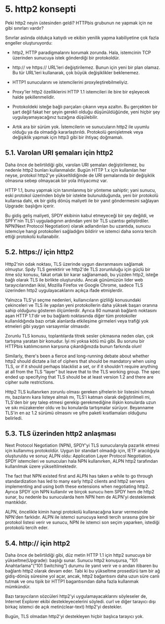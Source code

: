 # 5. http2 konsepti

Peki http2 neyin üstesinden geldi? HTTPbis grubunun ne yapmak için ne gibi sınırları vardır?

Sınırlar aslında oldukça katıydı ve ekibin yenilik yapma kabiliyetine çok fazla engeller oluşturuyordu:

- http2, HTTP paradigmalarını korumak zorunda. Hala, istemcinin TCP üzerinden sunucuya istek gönderdiği bir protokoldür.

- http:// ve https:// URL'leri değiştirilemez. Bunun için yeni bir plan olamaz. Bu tür URL'leri kullanarak, çok büyük değişiklikler beklenemez.

- HTTP1 sunucularını ve istemcilerini proxyleştirebilmeliyiz.

- Proxy'ler http2 özelliklerini HTTP 1.1 istemcileri ile bire bir eşleyecek halde şekillenmelidir.

- Protokoldeki isteğe bağlı parçaları çıkarın veya azaltın. Bu gerçekten bir şart değil fakat her şeyin gerekli olduğu düşünüldüğünde, yeni hiçbir şey uygulayamayacağınız tuzağına düşülebilir.

- Artık ara bir sürüm yok. İstemcilerin ve sunucuların http2 ile uyumlu olduğu ya da olmadığı kararlaştırıldı. Protokolü genişletmek veya değişiklik yapmak için http3 gibi bir ihtiyaç doğmamalı.

## 5.1. Varolan URI şemaları için http2

Daha önce de belirtildiği gibi, varolan URI şemaları değiştirilemez, bu nedenle http2 bunları kullanmalıdır. Bugün HTTP 1.x için kullanılan her neyse, protokol http2'ye yükseltildiğinde de URI şemalarında bir değişiklik olmasına sebep olmayacak bir yola ihtiyacımız var.

HTTP 1.1, bunu yapmak için tanımlanmış bir yönteme sahiptir; yani sunucu, eski protokol üzerinden böyle bir istekte bulunulduğunda, yeni bir protokolü kullansa dahi, ek bir gidiş dönüş maliyeti ile bir yanıt göndermesini sağlayan Upgrade: başlığını içerir.

Bu gidiş geliş maliyeti, SPDY ekibinin kabul etmeyeceği bir şey değildi, ve SPFY'nin TLS'i uyguladıgının ardından yeni bir TLS uzantısı geliştirdiler. NPN(Next Protocol Negotiation) olarak adlandırılan bu uzantıda, sunucu istemciye hangi protokolleri sağladığını bildirir ve istemci daha sonra tercih ettiği protokolü kullanabilir.

## 5.2. https:// için http2

Http2'nin odak noktası, TLS üzerinde uygun davranmasını sağlamak olmuştur. Spdy TLS gerektirir ve http2'de TLS zorunluluğu için güçlü bir itme söz konusu, fakat ortak bir karar sağlanamadı, bu yüzden http2, isteğe bağlı olarak TLS ile birlikte oluşturuldu. Ancak günümüzün lider web tarayıcılarından ikisi, Mozilla Firefox ve Google Chrome, sadece TLS üzerinden http2 uygulayacaklarını açıkça ifade etmişlerdir.

Yalnızca TLS'yi seçme nedenleri, kullanıcıların gizliliği konusundaki çekinceleri ve TLS ile yapılan yeni protokollerin daha yüksek başarı oranına sahip olduğunu gösteren ölçümlerdir. Ayrıca 80 numaralı bağlantı noktasını aşan HTTP 1.1'dir ve bu bağlantı noktasında diğer tüm protokoller kullanıldığında bazı ortak alanlarda etkileşime girmeleri veya trafiği yok etmeleri gibi yaygın varsayımlar olmasıdır.

Zorunlu TLS konusu, toplantılarda titrek sesler çıkmasına neden olan, çok tartışma yaratan bir konudur. İyi mi yoksa kötü mü gibi. Bu sorunu bir HTTPbis katılımcısının karşısına çıkardığınızda bunun farkında olun!

Similarly, there's been a fierce and long-running debate about whether http2 should dictate a list of ciphers that should be mandatory when using TLS, or if it should perhaps blacklist a set, or if it shouldn't require anything at all from the TLS “layer” but leave that to the TLS working group. The spec ended up specifying that TLS should be at least version 1.2 and there are cipher suite restrictions.

Http2 TLS kullanırken zorunlu olması gereken şifrelerin bir listesini tutmalı mı, bazılarını kara listeye almalı mı, TLS'i katman olarak değiştirilmeli mi, TLS'den bir şey talep etmesi gerekip gerekmediğine ilişkin konularda uzun ve sıkı müzakereler oldu ve bu konularda tartışmalar sürüyor. Beyanname TLS'in en az 1.2 sürümü olmasını ve şifre paketi kısıtlamaları olduğunu belirledi.

## 5.3. TLS üzerinden http2 anlaşması

Next Protocol Negotiation (NPN), SPDY'yi TLS sunucularıyla pazarlık etmesi için kullanımış protokoldür. Uygun bir standart olmadığı için, IETF aracılığıyla oluşturuldu ve sonuç ALPN oldu: Application Layer Protocol Negotiation. SPDY istemcileri ve sunucuları hala NPN kullanırken, ALPN http2 tarafından kullanılmak üzere yükseltilmektedir. 

The fact that NPN existed first and ALPN has taken a while to go through standardization has led to many early http2 clients and http2 servers implementing and using both these extensions when negotiating http2. Ayrıca SPDY için NPN kullanılır ve birçok sunucu hem SPDY hem de http2 sunar, bu nedenle bu sunucularda hem NPN hem de ALPN'yi desteklemek mantıklıdır.

ALPN, öncelikle kimin hangi protokolü kullanacağına karar vermesinde NPN'den farklıdır. ALPN ile istemci sunucuya kendi tercih sırasına göre bir protokol listesi verir ve sunucu, NPN ile istemci son seçim yaparken, istediği protokolü tercih eder.

## 5.4. http:// için http2

Daha önce de belirtildiği gibi, düz metin HTTP 1.1 için http2 sunucuya bir yükseltme(Upgrade): başlığı sunar. Sunucu http2 konuşursa, "101 Anahtarlama"(“101 Switching”) durumu ile yanıt verir ve o andan itibaren bu bağlantı http2 olarak devam eder. Tabi ki bu yükseltme prosedürü tam bir ağ gidiş-dönüş süresine yol açar, ancak, http2 bağantısını daha uzun süre canlı tutmak ve onu tipik bir HTTP1 bagantısından daha fazla kullanmak mümkündür.

Bazı tarayıcıların sözcüleri http2'yi uygulamayacaklarını söyleseler de, Internet Explorer ekibi destekleyecelerini söyledi. curl ve diğer tarayıcı dışı birkaç istemci de açık metin(clear-text) http2'yi destekler.

Bugün, TLS olmadan http2'yi destekleyen hiçbir başlıca tarayıcı yok.
